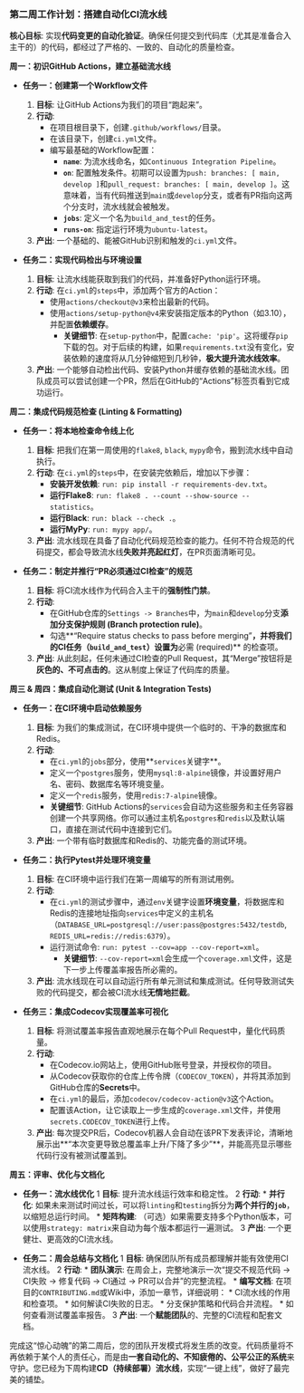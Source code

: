 ### **第二周工作计划：搭建自动化CI流水线**

**核心目标**: 实现**代码变更的自动化验证**。确保任何提交到代码库（尤其是准备合入主干的）的代码，都经过了严格的、一致的、自动化的质量检查。

**周一：初识GitHub Actions，建立基础流水线**

*   **任务一：创建第一个Workflow文件**
    1.  **目标**: 让GitHub Actions为我们的项目“跑起来”。
    2.  **行动**:
        *   在项目根目录下，创建`.github/workflows/`目录。
        *   在该目录下，创建`ci.yml`文件。
        *   编写最基础的Workflow配置：
            *   **`name`**: 为流水线命名，如`Continuous Integration Pipeline`。
            *   **`on`**: 配置触发条件。初期可以设置为`push: branches: [ main, develop ]`和`pull_request: branches: [ main, develop ]`。这意味着，当有代码推送到`main`或`develop`分支，或者有PR指向这两个分支时，流水线就会被触发。
            *   **`jobs`**: 定义一个名为`build_and_test`的任务。
            *   **`runs-on`**: 指定运行环境为`ubuntu-latest`。
    3.  **产出**: 一个基础的、能被GitHub识别和触发的`ci.yml`文件。

*   **任务二：实现代码检出与环境设置**
    1.  **目标**: 让流水线能获取到我们的代码，并准备好Python运行环境。
    2.  **行动**: 在`ci.yml`的`steps`中，添加两个官方的Action：
        *   使用`actions/checkout@v3`来检出最新的代码。
        *   使用`actions/setup-python@v4`来安装指定版本的Python（如3.10），并配置**依赖缓存**。
            *   **关键细节**: 在`setup-python`中，配置`cache: 'pip'`。这将缓存`pip`下载的包。对于后续的构建，如果`requirements.txt`没有变化，安装依赖的速度将从几分钟缩短到几秒钟，**极大提升流水线效率**。
    3.  **产出**: 一个能够自动检出代码、安装Python并缓存依赖的基础流水线。团队成员可以尝试创建一个PR，然后在GitHub的“Actions”标签页看到它成功运行。

**周二：集成代码规范检查 (Linting & Formatting)**

*   **任务一：将本地检查命令线上化**
    1.  **目标**: 把我们在第一周使用的`flake8`, `black`, `mypy`命令，搬到流水线中自动执行。
    2.  **行动**: 在`ci.yml`的`steps`中，在安装完依赖后，增加以下步骤：
        *   **安装开发依赖**: `run: pip install -r requirements-dev.txt`。
        *   **运行Flake8**: `run: flake8 . --count --show-source --statistics`。
        *   **运行Black**: `run: black --check .`。
        *   **运行MyPy**: `run: mypy app/`。
    3.  **产出**: 流水线现在具备了自动化代码规范检查的能力。任何不符合规范的代码提交，都会导致流水线**失败并亮起红灯**，在PR页面清晰可见。

*   **任务二：制定并推行“PR必须通过CI检查”的规范**
    1.  **目标**: 将CI流水线作为代码合入主干的**强制性门禁**。
    2.  **行动**:
        *   在GitHub仓库的`Settings -> Branches`中，为`main`和`develop`分支**添加分支保护规则 (Branch protection rule)**。
        *   勾选**“Require status checks to pass before merging”**，并将我们的CI任务（`build_and_test`）设置为**必需 (required)** 的检查项。
    3.  **产出**: 从此刻起，任何未通过CI检查的Pull Request，其“Merge”按钮将是**灰色的、不可点击的**。这从制度上保证了代码库的质量。

**周三 & 周四：集成自动化测试 (Unit & Integration Tests)**

*   **任务一：在CI环境中启动依赖服务**
    1.  **目标**: 为我们的集成测试，在CI环境中提供一个临时的、干净的数据库和Redis。
    2.  **行动**:
        *   在`ci.yml`的`jobs`部分，使用**`services`关键字**。
        *   定义一个`postgres`服务，使用`mysql:8-alpine`镜像，并设置好用户名、密码、数据库名等环境变量。
        *   定义一个`redis`服务，使用`redis:7-alpine`镜像。
        *   **关键细节**: GitHub Actions的`services`会自动为这些服务和主任务容器创建一个共享网络。你可以通过主机名`postgres`和`redis`以及默认端口，直接在测试代码中连接到它们。
    3.  **产出**: 一个带有临时数据库和Redis的、功能完备的测试环境。

*   **任务二：执行Pytest并处理环境变量**
    1.  **目标**: 在CI环境中运行我们在第一周编写的所有测试用例。
    2.  **行动**:
        *   在`ci.yml`的测试步骤中，通过`env`关键字设置**环境变量**，将数据库和Redis的连接地址指向`services`中定义的主机名（`DATABASE_URL=postgresql://user:pass@postgres:5432/testdb`, `REDIS_URL=redis://redis:6379`）。
        *   运行测试命令: `run: pytest --cov=app --cov-report=xml`。
            *   **关键细节**: `--cov-report=xml`会生成一个`coverage.xml`文件，这是下一步上传覆盖率报告所必需的。
    3.  **产出**: 流水线现在可以自动运行所有单元测试和集成测试。任何导致测试失败的代码提交，都会被CI流水线**无情地拦截**。

*   **任务三：集成Codecov实现覆盖率可视化**
    1.  **目标**: 将测试覆盖率报告直观地展示在每个Pull Request中，量化代码质量。
    2.  **行动**:
        *   在Codecov.io网站上，使用GitHub账号登录，并授权你的项目。
        *   从Codecov获取你的仓库上传令牌（`CODECOV_TOKEN`），并将其添加到GitHub仓库的**Secrets**中。
        *   在`ci.yml`的最后，添加`codecov/codecov-action@v3`这个Action。
        *   配置该Action，让它读取上一步生成的`coverage.xml`文件，并使用`secrets.CODECOV_TOKEN`进行上传。
    3.  **产出**: 每次提交PR后，Codecov机器人会自动在该PR下发表评论，清晰地展示出**“本次变更导致总覆盖率上升/下降了多少”**，并能高亮显示哪些代码行没有被测试覆盖到。

**周五：评审、优化与文档化**

*   **任务一：流水线优化**
    1  **目标**: 提升流水线运行效率和稳定性。
    2  **行动**:
        *   **并行化**: 如果未来测试时间过长，可以将`linting`和`testing`拆分为**两个并行的`job`**，以缩短总运行时间。
        *   **矩阵构建**: （可选）如果需要支持多个Python版本，可以使用`strategy: matrix`来自动为每个版本都运行一遍测试。
    3  **产出**: 一个更健壮、更高效的CI流水线。

*   **任务二：周会总结与文档化**
    1  **目标**: 确保团队所有成员都理解并能有效使用CI流水线。
    2  **行动**:
        *   **团队演示**: 在周会上，完整地演示一次“提交不规范代码 -> CI失败 -> 修复代码 -> CI通过 -> PR可以合并”的完整流程。
        *   **编写文档**: 在项目的`CONTRIBUTING.md`或Wiki中，添加一章节，详细说明：
            *   CI流水线的作用和检查项。
            *   如何解读CI失败的日志。
            *   分支保护策略和代码合并流程。
            *   如何查看测试覆盖率报告。
    3  **产出**: 一个**赋能团队**的、完整的CI流程和配套文档。

完成这“惊心动魄”的第二周后，您的团队开发模式将发生质的改变。代码质量将不再依赖于某个人的责任心，而是由**一套自动化的、不知疲倦的、公平公正的系统**来守护。您已经为下周构建**CD（持续部署）流水线**，实现“一键上线”，做好了最完美的铺垫。